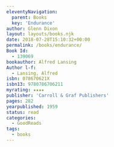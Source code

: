 ```yaml
---
eleventyNavigation:
  parent: Books
  key: 'Endurance'
author: Glenn Dixon
layout: layouts/books.njk
date: 2018-07-28T15:10:32+00:00
permalink: /books/endurance/
Book Id:
  - 139069
bookauthor: Alfred Lansing
Author l-f:
  - Lansing, Alfred
isbn: 078670621X
isbn13: 9780786706211
myrating: ★★★★
publisher: 'Carroll & Graf Publishers'
pages: 282
yearpublished: 1959
status: read
categories:
  - GoodReads
tags:
  - books
---
```

